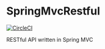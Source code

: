 # SpringMvcRestful
[![CircleCI](https://circleci.com/gh/Netherwulf/SpringRestClient/tree/master.svg?style=svg)](https://circleci.com/gh/Netherwulf/SpringRestClient/tree/master)

RESTful API written in Spring MVC
